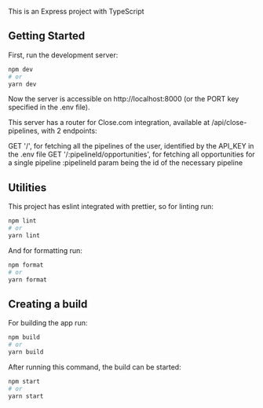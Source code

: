This is an Express project with TypeScript

## Getting Started

First, run the development server:

```bash
npm dev
# or
yarn dev
```

Now the server is accessible on http://localhost:8000 (or the PORT key specified in the .env file).

This server has a router for Close.com integration, available at /api/close-pipelines, with 2 endpoints:

GET '/', for fetching all the pipelines of the user, identified by the API_KEY in the .env file
GET '/:pipelineId/opportunities', for fetching all opportunities for a single pipeline :pipelineId param being the id of the necessary pipeline

## Utilities

This project has eslint integrated with prettier, so for linting run:

```bash
npm lint
# or
yarn lint
```

And for formatting run:

```bash
npm format
# or
yarn format
```

## Creating a build

For building the app run:

```bash
npm build
# or
yarn build
```

After running this command, the build can be started:

```bash
npm start
# or
yarn start
```
